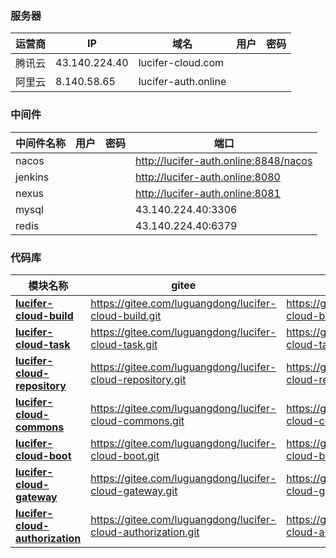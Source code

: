 ### 服务器

| 运营商 | IP            | 域名                | 用户    | 密码 |
| ------ | ------------- | ------------------- | ------- |----|
| 腾讯云 | 43.140.224.40 | lucifer-cloud.com   |  |    |
| 阿里云 | 8.140.58.65   | lucifer-auth.online |  |    |


### 中间件

| 中间件名称 | 用户    | 密码    | 端口                                    |
| ---------- | ------- | ------- |---------------------------------------|
| nacos      |  |  | http://lucifer-auth.online:8848/nacos |
| jenkins    |  |  | http://lucifer-auth.online:8080       |
| nexus      |  |  | http://lucifer-auth.online:8081       |
| mysql      |  |  | 43.140.224.40:3306                    |
| redis      |         |         | 43.140.224.40:6379                    |


### 代码库

| 模块名称                                                     | gitee                                                        | github |
| ------------------------------------------------------------ | ------------------------------------------------------------ | ------ |
| **[lucifer-cloud-build](https://gitee.com/luguangdong/lucifer-cloud-build)** | https://gitee.com/luguangdong/lucifer-cloud-build.git        | https://github.com/luguangdong/lucifer-cloud-build.git       |
| **[lucifer-cloud-task](https://gitee.com/luguangdong/lucifer-cloud-task)** | https://gitee.com/luguangdong/lucifer-cloud-task.git         |   https://github.com/luguangdong/lucifer-cloud-task.git     |
| **[lucifer-cloud-repository](https://gitee.com/luguangdong/lucifer-cloud-repository)** | https://gitee.com/luguangdong/lucifer-cloud-repository.git   |  https://github.com/luguangdong/lucifer-cloud-repository.git      |
| **[lucifer-cloud-commons](https://gitee.com/luguangdong/lucifer-cloud-commons)** | https://gitee.com/luguangdong/lucifer-cloud-commons.git      | https://github.com/luguangdong/lucifer-cloud-commons.git       |
| **[lucifer-cloud-boot](https://gitee.com/luguangdong/lucifer-cloud-boot)** | https://gitee.com/luguangdong/lucifer-cloud-boot.git         | https://github.com/luguangdong/lucifer-cloud-boot.git       |
| **[lucifer-cloud-gateway](https://gitee.com/luguangdong/lucifer-cloud-gateway)** | https://gitee.com/luguangdong/lucifer-cloud-gateway.git      | https://github.com/luguangdong/lucifer-cloud-gateway.git       |
| **[lucifer-cloud-authorization](https://gitee.com/luguangdong/lucifer-cloud-authorization)** | https://gitee.com/luguangdong/lucifer-cloud-authorization.git |https://github.com/luguangdong/lucifer-cloud-authorization.git        |

